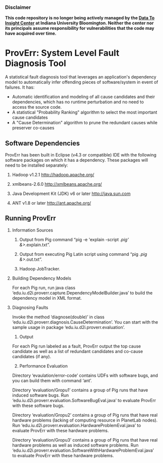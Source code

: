 ### Disclaimer 
<b>This code repository is no longer being actively managed by the <a target="_blank" rel="noopener noreferrer" href="https://pti.iu.edu/centers/d2i/">Data To Insight Center</a> at Indiana University Bloomington. Neither the center nor its principals assume responsibility for vulnerabilities that the code may have acquired over time.</b>

# ProvErr: System Level Fault Diagnosis Tool

A statistical fault diagnosis tool that leverages an application's dependency model to automatically infer offending pieces of software/system in event of failures. It has:

* Automatic identification and modeling of all cause candidates and their dependencies, which has no runtime perturbation and no need to access the source code.
* A statistical "Probability Ranking" algorithm to select the most important cause candidates
* A "Cause Determination" algorithm to prune the redundant causes while preserver co-causes

## Software Dependencies
 
ProvErr has been built in Eclipse (v4.3 or compatible) IDE with the following software packages on which it has a dependency. These packages will need to be installed separately:
 
1. Hadoop v1.2.1
	http://hadoop.apache.org/
  
2. xmlbeans-2.6.0
   	http://xmlbeans.apache.org/
        
3. Java Development Kit (JDK) v6 or later
	http://java.sun.com

4. ANT v1.8 or later
	http://ant.apache.org/


## Running ProvErr

1. Information Sources

	1. Output from Pig command “pig -e 'explain -script *.pig' &>*.explain.txt”.
	
	2. Output from executing Pig Latin script using command “pig *.pig &>*.out.txt”.
	
	3. Hadoop JobTracker.

2. Building Dependency Models

	For each Pig run, run java class ‘edu.iu.d2i.proverr.capture.DependencyModelBuilder.java’ to build the dependency model in XML format.

3. Diagnosing Faults

	Invoke the method ‘diagnose(double)’ in class ‘edu.iu.d2i.proverr.diagnosis.CauseDetermination’. You can start with the sample usage in package ‘edu.iu.d2i.proverr.evaluation’.

	1. Output

	For each Pig run labeled as a fault, ProvErr output the top cause candidate as well as a list of redundant candidates and co-cause candidates (if any).

	2. Performance Evaluation

	Directory ‘evaulation/error-code’ contains UDFs with software bugs, and you can build them with command ‘ant’. 

	Directory ‘evaluation/Gropu1’ contains a group of Pig runs that have induced software bugs. Run ‘edu.iu.d2i.proverr.evaluation.SoftwareBugEval.java’ to evaluate ProvErr with these software bugs.

	Directory ‘evaluation/Gropu2’ contains a group of Pig runs that have real hardware problems (lacking of computing resource in PlanetLab nodes). Run ‘edu.iu.d2i.proverr.evaluation.HardwareProblemEval.java’ to evaluate ProvErr with these hardware problems.

	Directory ‘evaluation/Gropu3’ contains a group of Pig runs that have real hardware problems as well as induced software problems. Run ‘edu.iu.d2i.proverr.evaluation.SoftwareWithHardwareProblemEval.java’ to evaluate ProvErr with these hardware problems.



